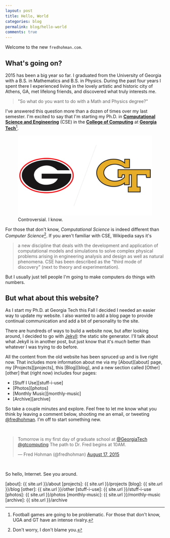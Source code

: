 ```yaml
---
layout: post
title: Hello, World
categories: blog
permalink: blog/hello-world
comments: true
---
```


Welcome to the new `fredhohman.com`.

<!--more-->

## What's going on?
2015 has been a big year so far. I graduated from the University of Georgia with a B.S. in Mathematics and B.S. in Physics. During the past four years I spent there I experienced living in the lovely artistic and historic city of Athens, GA, met lifelong friends, and discovered what truly  interests me.

>"So what do you want to do with a Math and Physics degree?"

I've answered this question more than a dozen of times over my last semester. I'm excited to say that I'm starting my Ph.D. in [**Computational Science and Engineering**][cse] (CSE) in the [**College of Computing**][coc] at [**Georgia Tech**][gt][^fn-football]. 

<figure>
  <img class="full" src="/images/blog/uga-gt.png" alt="UGA / GT.">
  <figcaption>Controversial. I know.</figcaption>
</figure>

For those that don't know, *Computational Science* is indeed different than *Computer Science*[^fn-cse]. If you aren't familiar with CSE, Wikipedia says it's

>a new discipline that deals with the development and application of computational models and simulations to solve complex physical problems arising in engineering analysis and design as well as natural phenomena. CSE has been described as the "third mode of discovery" (next to theory and experimentation).

But I usually just tell people I'm going to make computers do things with numbers.

## But what about this website?

As I start my Ph.D. at Georgia Tech this Fall I decided I needed an easier way to update my website. I also wanted to add a blog page to provide continual communication and add a bit of personality to the site. 

There are hundreds of ways to build a website now, but after looking around, I decided to go with [Jekyll][jekyll]: the static site generator. I'll talk about what Jekyll is in another post, but just know that it's *much* better than whatever I was trying to do before.

All the content from the old website has been spruced up and is live right now. That includes more information about me via my [About][about] page, my [Projects][projects], this [Blog][blog], and a new section called [Other][other] that (right now) includes four pages:

* [Stuff I Use][stuff-i-use]
* [Photos][photos]
* [Monthly Music][monthly-music]
* [Archive][archive]

So take a couple minutes and explore. Feel free to let me know what you think by leaving a comment below, shooting me an email, or tweeting [@fredhohman][twitter]. I'm off to start something new.

&nbsp;

<blockquote class="twitter-tweet tw-align-center" lang="en"><p lang="en" dir="ltr">Tomorrow is my first day of graduate school at <a href="https://twitter.com/GeorgiaTech">@GeorgiaTech</a> <a href="https://twitter.com/gtcomputing">@gtcomputing</a> &#10;&#10;The path to Dr. Fred begins at 10AM.</p>&mdash; Fred Hohman (@fredhohman) <a href="https://twitter.com/fredhohman/status/633095051741167616">August 17, 2015</a></blockquote> <script async src="//platform.twitter.com/widgets.js" charset="utf-8"></script>

 &nbsp;

 So hello, Internet. See you around.

[gt]: http://gatech.edu "Georgia Tech."
[cse]: http://cse.gatech.edu "GT Computational Science and Engineering."
[coc]: http://www.cc.gatech.edu "GT College of Computing."
[jekyll]: http://jekyllrb.com "Jekyll."
[twitter]: https://twitter.com/fredhohman "@fredhohman"

[about]: {{ site.url }}/about
[projects]: {{ site.url }}/projects
[blog]: {{ site.url }}/blog
[other]: {{ site.url }}/other
[stuff-i-use]: {{ site.url }}/stuff-i-use
[photos]: {{ site.url }}/photos
[monthly-music]: {{ site.url }}/monthly-music
[archive]: {{ site.url }}/archive

[^fn-cse]: Don't worry, I don't blame you.
[^fn-football]: Football games are going to be problematic. For those that don't know, UGA and GT have an intense rivalry.
